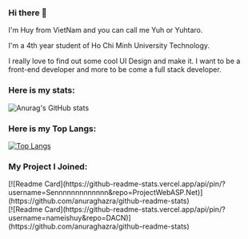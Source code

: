 ### Hi there 👋
<p>I'm Huy from VietNam and you can call me Yuh or Yuhtaro.</p>
<p>I'm a 4th year student of Ho Chi Minh University Technology.</p>
<p>I really love to find out some cool UI Design and make it. I want to be a front-end developer and more to be come a full stack developer.</p>

### Here is my stats:
![Anurag's GitHub stats](https://github-readme-stats.vercel.app/api?username=nameishuy&show_icons=true&theme=dracula)

### Here is my Top Langs:
[![Top Langs](https://github-readme-stats.vercel.app/api/top-langs/?username=anuraghazra&layout=compact)](https://github.com/anuraghazra/github-readme-stats)

### My Project I Joined:
<div>
[![Readme Card](https://github-readme-stats.vercel.app/api/pin/?username=Sennnnnnnnnnnnn&repo=ProjectWebASP.Net)](https://github.com/anuraghazra/github-readme-stats)
</div>
<div>
[![Readme Card](https://github-readme-stats.vercel.app/api/pin/?username=nameishuy&repo=DACN)](https://github.com/anuraghazra/github-readme-stats)
</div>

